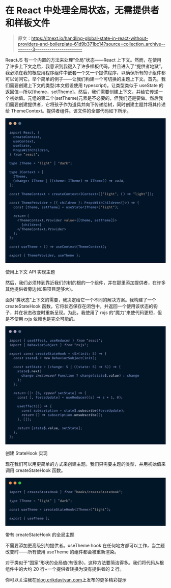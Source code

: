 # 在 React 中处理全局状态，无需提供者和样板文件

> 原文：<https://itnext.io/handling-global-state-in-react-without-providers-and-boilerplate-61d9b371bc14?source=collection_archive---------3----------------------->

ReactJS 有一个内置的方法来处理“全局”状态——React 上下文。然而，在使用了许多上下文之后，我意识到我键入了许多样板代码，并且进入了“提供者地狱”。我必须在我的根应用程序组件中嵌套一个又一个提供程序，以确保所有的子组件都可以访问它。举个简单的例子——让我们构建一个可切换的主题上下文。首先，我们需要创建上下文的类型(本文假设使用 typescript)。让类型类似于 useState 的返回值—所以[theme，setTheme]。然后，我们需要创建上下文，并给它传递一个初始值。元组的第二个(setTheme)元素是不必要的，但我们还是要做。然后我们需要创建提供者，它将孩子作为道具并向下传递给树，同时创建主题并将其传递给 ThemeContext。提供者组件。该文件的全部代码如下所示。

![](img/25fb5ec68650edbde01a71ee14d252a3.png)

使用上下文 API 实现主题

然后，我们必须转到靠近我们的树的根的一个组件，并在那里添加提供者，在许多其他提供者旁边(如果项目足够大)。

面对“类状态”上下文的需要，我决定给它一个不同的解决方案。我构建了一个 createStateHook 函数，它将状态保存在闭包中，并返回一个使用该状态的钩子，并在状态改变时重新呈现。为此，我使用了 rxjs 的“魔力”来使代码更短，但是不使用 rxjs 依赖也是完全可能的。

![](img/394b03a08930d83fac92df9510877f3f.png)

创建 StateHook 实现

现在我们可以用更简单的方式来创建主题。我们只需要主题的类型，并用初始值来调用 createStateHook 函数。

![](img/085c80de57f16fdd43d3c3bf6d34b500.png)

带有 createStateHook 的全局主题

不需要添加更高级别的提供者。useTheme hook 在任何地方都可以工作，当主题改变时——所有使用 useTheme 的组件都会被重新渲染。

对于类似于“国家”形状的全局值(有很多)，这种方法要简洁得多。我们将代码从根组件中的大约 20 行+一个提供者转换为没有提供者的 2 行。

你可以关注我在[blog.erikdavtyan.com](https://blog.erikdavtyan.com/)上发布的更多精彩提示